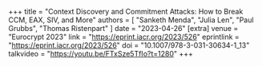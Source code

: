 +++
title = "Context Discovery and Commitment Attacks: How to Break CCM, EAX, SIV, and More"
authors = [
"Sanketh Menda",
"Julia Len",
"Paul Grubbs",
"Thomas Ristenpart"
]
date = "2023-04-26"
[extra]
venue = "Eurocrypt 2023"
link = "https://eprint.iacr.org/2023/526"
eprintlink = "https://eprint.iacr.org/2023/526"
doi = "10.1007/978-3-031-30634-1_13"
talkvideo = "https://youtu.be/FTxSze5TfIo?t=1280"
+++

